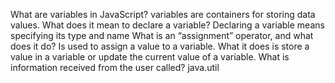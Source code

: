 What are variables in JavaScript? 
variables are containers for storing data values.
What does it mean to declare a variable? 
Declaring a variable means specifying its type and name 
What is an “assignment” operator, and what does it do?
Is used to assign a value to a variable. What it does is store a value in a variable or update the current value of a variable.
What is information received from the user called?
java.util

